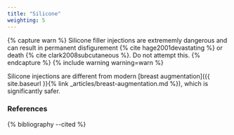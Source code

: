 ```yaml
---
title: "Silicone"
weighting: 5
---
```


{% capture warn %}
Silicone filler injections are extrememly dangerous and can result in permanent disfigurement {% cite hage2001devastating %} or death {% cite clark2008subcutaneous %}. Do not attempt this.
{% endcapture %}
{% include warning warning=warn %}

Silicone injections are different from modern [breast augmentation]({{ site.baseurl }}{% link _articles/breast-augmentation.md %}), which is significantly safer.

### References

{% bibliography --cited %}